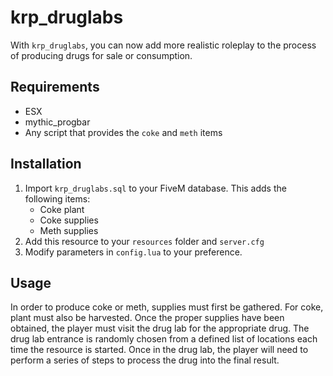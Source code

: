 # krp_druglabs
With `krp_druglabs`, you can now add more realistic roleplay to the process of producing drugs for sale or consumption.

## Requirements
- ESX
- mythic_progbar
- Any script that provides the `coke` and `meth` items

## Installation
1. Import `krp_druglabs.sql` to your FiveM database. This adds the following items:
    - Coke plant
    - Coke supplies
    - Meth supplies
2. Add this resource to your `resources` folder and `server.cfg`
3. Modify parameters in `config.lua` to your preference.

## Usage
In order to produce coke or meth, supplies must first be gathered. For coke, plant must also be harvested. Once the proper supplies have been obtained, the player must visit the drug lab for the appropriate drug. The drug lab entrance is randomly chosen from a defined list of locations each time the resource is started. Once in the drug lab, the player will need to perform a series of steps to process the drug into the final result.